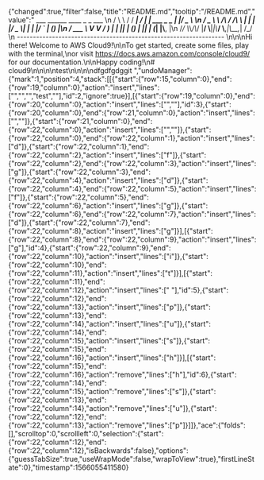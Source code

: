 {"changed":true,"filter":false,"title":"README.md","tooltip":"/README.md","value":"         ___        ______     ____ _                 _  ___  \n        / \\ \\      / / ___|   / ___| | ___  _   _  __| |/ _ \\ \n       / _ \\ \\ /\\ / /\\___ \\  | |   | |/ _ \\| | | |/ _` | (_) |\n      / ___ \\ V  V /  ___) | | |___| | (_) | |_| | (_| |\\__, |\n     /_/   \\_\\_/\\_/  |____/   \\____|_|\\___/ \\__,_|\\__,_|  /_/ \n ----------------------------------------------------------------- \n\n\nHi there! Welcome to AWS Cloud9!\n\nTo get started, create some files, play with the terminal,\nor visit https://docs.aws.amazon.com/console/cloud9/ for our documentation.\n\nHappy coding!\n# cloud9\n\n\n\ntest\n\n\n\ndfgdfgdggit ","undoManager":{"mark":1,"position":4,"stack":[[{"start":{"row":15,"column":0},"end":{"row":19,"column":0},"action":"insert","lines":["","","","test",""],"id":2,"ignore":true}],[{"start":{"row":19,"column":0},"end":{"row":20,"column":0},"action":"insert","lines":["",""],"id":3},{"start":{"row":20,"column":0},"end":{"row":21,"column":0},"action":"insert","lines":["",""]},{"start":{"row":21,"column":0},"end":{"row":22,"column":0},"action":"insert","lines":["",""]},{"start":{"row":22,"column":0},"end":{"row":22,"column":1},"action":"insert","lines":["d"]},{"start":{"row":22,"column":1},"end":{"row":22,"column":2},"action":"insert","lines":["f"]},{"start":{"row":22,"column":2},"end":{"row":22,"column":3},"action":"insert","lines":["g"]},{"start":{"row":22,"column":3},"end":{"row":22,"column":4},"action":"insert","lines":["d"]},{"start":{"row":22,"column":4},"end":{"row":22,"column":5},"action":"insert","lines":["f"]},{"start":{"row":22,"column":5},"end":{"row":22,"column":6},"action":"insert","lines":["g"]},{"start":{"row":22,"column":6},"end":{"row":22,"column":7},"action":"insert","lines":["d"]},{"start":{"row":22,"column":7},"end":{"row":22,"column":8},"action":"insert","lines":["g"]}],[{"start":{"row":22,"column":8},"end":{"row":22,"column":9},"action":"insert","lines":["g"],"id":4},{"start":{"row":22,"column":9},"end":{"row":22,"column":10},"action":"insert","lines":["i"]},{"start":{"row":22,"column":10},"end":{"row":22,"column":11},"action":"insert","lines":["t"]}],[{"start":{"row":22,"column":11},"end":{"row":22,"column":12},"action":"insert","lines":[" "],"id":5},{"start":{"row":22,"column":12},"end":{"row":22,"column":13},"action":"insert","lines":["p"]},{"start":{"row":22,"column":13},"end":{"row":22,"column":14},"action":"insert","lines":["u"]},{"start":{"row":22,"column":14},"end":{"row":22,"column":15},"action":"insert","lines":["s"]},{"start":{"row":22,"column":15},"end":{"row":22,"column":16},"action":"insert","lines":["h"]}],[{"start":{"row":22,"column":15},"end":{"row":22,"column":16},"action":"remove","lines":["h"],"id":6},{"start":{"row":22,"column":14},"end":{"row":22,"column":15},"action":"remove","lines":["s"]},{"start":{"row":22,"column":13},"end":{"row":22,"column":14},"action":"remove","lines":["u"]},{"start":{"row":22,"column":12},"end":{"row":22,"column":13},"action":"remove","lines":["p"]}]]},"ace":{"folds":[],"scrolltop":0,"scrollleft":0,"selection":{"start":{"row":22,"column":12},"end":{"row":22,"column":12},"isBackwards":false},"options":{"guessTabSize":true,"useWrapMode":false,"wrapToView":true},"firstLineState":0},"timestamp":1566055411580}